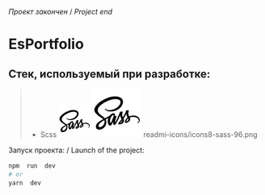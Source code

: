 *Проект закончен* / *Project end*
# EsPortfolio
## Стек, используемый при разработке:
> - Scss ![ss](readmi-icons/icons8-sass-64.png)
> ![ss](readmi-icons/icons8-sass-96.png)
readmi-icons/icons8-sass-96.png

Запуск проекта: / Launch of the project:

  

```bash
npm  run  dev
# or
yarn  dev
```
